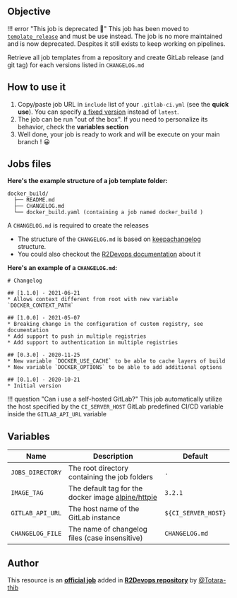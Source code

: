 ## Objective

!!! error "This job is deprecated 🚨"
    This job has been moved to [`template_release`](https://r2devops.io/_/r2devops-bot/template_release) and must be use instead.
    The job is no more maintained and is now deprecated. Despites it still exists to keep working on pipelines.

Retrieve all job templates from a repository and create GitLab release (and git tag) for each versions listed in `CHANGELOG.md`

## How to use it

1. Copy/paste job URL in `include` list of your `.gitlab-ci.yml` (see the **quick use**). You can specify [a fixed
   version](https://docs.r2devops.io/get-started/use-templates/#versioning) instead of `latest`.
1. The job can be run "out of the box". If you need to personalize its
   behavior, check the **variables section**
1. Well done, your job is ready to work and will be execute on your main branch ! 😀


## Jobs files

**Here's the example structure of a job template folder:**
```
docker_build/
  ├── README.md
  ├── CHANGELOG.md
  └── docker_build.yaml (containing a job named docker_build )
```

A `CHANGELOG.md` is required to create the releases
- The structure of the `CHANGELOG.md` is based on [keepachangelog](https://keepachangelog.com/en/1.0.0/) structure.
- You could also checkout the [R2Devops documentation](https://docs.r2devops.io/get-started/manage-templates/#template-versioning) about it

**Here's an example of a `CHANGELOG.md`:**
```
# Changelog

## [1.1.0] - 2021-06-21
* Allows context different from root with new variable `DOCKER_CONTEXT_PATH`

## [1.0.0] - 2021-05-07
* Breaking change in the configuration of custom registry, see documentation
* Add support to push in multiple registries
* Add support to authentication in multiple registries

## [0.3.0] - 2020-11-25
* New variable `DOCKER_USE_CACHE` to be able to cache layers of build
* New variable `DOCKER_OPTIONS` to be able to add additional options

## [0.1.0] - 2020-10-21
* Initial version
```

!!! question "Can i use a self-hosted GitLab?"
   This job automatically utilize the host specified by the `CI_SERVER_HOST` GitLab predefined CI/CD variable inside the `GITLAB_API_URL` variable
## Variables

| Name | Description | Default |
| ---- | ----------- | ------- |
| `JOBS_DIRECTORY` | The root directory containing the job folders | `.` |
| `IMAGE_TAG` | The default tag for the docker image [alpine/httpie](https://hub.docker.com/r/alpine/httpie) | `3.2.1` |
| `GITLAB_API_URL` | The host name of the GitLab instance | `${CI_SERVER_HOST}` |
| `CHANGELOG_FILE` | The name of changelog files (case insensitive) | `CHANGELOG.md` |

## Author
This resource is an **[official job](https://docs.r2devops.io/get-started/faq/#use-a-template)** added in [**R2Devops repository**](https://gitlab.com/r2devops/hub) by [@Totara-thib](https://gitlab.com/Totara-thib)
